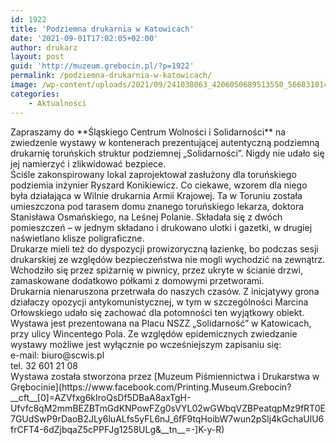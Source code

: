 ```yaml
---
id: 1922
title: 'Podziemna drukarnia w Katowicach'
date: '2021-09-01T17:02:05+02:00'
author: drukarz
layout: post
guid: 'http://muzeum.grebocin.pl/?p=1922'
permalink: /podziemna-drukarnia-w-katowicach/
image: /wp-content/uploads/2021/09/241038063_4206050689513550_5668310147090984686_n.jpg
categories:
    - Aktualności
---
```


<div class="" dir="auto"><div class="" dir="auto"><div class="ecm0bbzt hv4rvrfc ihqw7lf3 dati1w0a" data-ad-comet-preview="message" data-ad-preview="message"><div class="j83agx80 cbu4d94t ew0dbk1b irj2b8pg"><div class="qzhwtbm6 knvmm38d"><div class="kvgmc6g5 cxmmr5t8 oygrvhab hcukyx3x c1et5uql ii04i59q"><div dir="auto">Zapraszamy do<span class="nc684nl6"> **Śląskiego Centrum Wolności i Solidarności** </span>na zwiedzenie wystawy w kontenerach prezentującej autentyczną podziemną drukarnię toruńskich struktur podziemnej „Solidarności”. Nigdy nie udało się jej namierzyć i zlikwidować bezpiece<span class="pq6dq46d tbxw36s4 knj5qynh kvgmc6g5 ditlmg2l oygrvhab nvdbi5me sf5mxxl7 gl3lb2sf hhz5lgdu">.</span></div></div><div class="o9v6fnle cxmmr5t8 oygrvhab hcukyx3x c1et5uql ii04i59q"><div dir="auto">Ściśle zakonspirowany lokal zaprojektował zasłużony dla toruńskiego podziemia inżynier Ryszard Konikiewicz. Co ciekawe, wzorem dla niego była działająca w Wilnie drukarnia Armii Krajowej. Ta w Toruniu została umieszczona pod tarasem domu znanego toruńskiego lekarza, doktora Stanisława Osmańskiego, na Leśnej Polanie. Składała się z dwóch pomieszczeń – w jednym składano i drukowano ulotki i gazetki, w drugiej naświetlano klisze poligraficzne.</div></div><div class="o9v6fnle cxmmr5t8 oygrvhab hcukyx3x c1et5uql ii04i59q"><div dir="auto">Drukarze mieli też do dyspozycji prowizoryczną łazienkę, bo podczas sesji drukarskiej ze względów bezpieczeństwa nie mogli wychodzić na zewnątrz. Wchodziło się przez spiżarnię w piwnicy, przez ukryte w ścianie drzwi, zamaskowane dodatkowo półkami z domowymi przetworami.</div></div><div class="o9v6fnle cxmmr5t8 oygrvhab hcukyx3x c1et5uql ii04i59q"><div dir="auto">Drukarnia nienaruszona przetrwała do naszych czasów. Z inicjatywy grona działaczy opozycji antykomunistycznej, w tym w szczególności Marcina Orłowskiego udało się zachować dla potomności ten wyjątkowy obiekt.</div></div><div class="o9v6fnle cxmmr5t8 oygrvhab hcukyx3x c1et5uql ii04i59q"><div dir="auto">Wystawa jest prezentowana na Placu NSZZ „Solidarność” w Katowicach, przy ulicy Wincentego Pola. Ze względów epidemicznych zwiedzanie wystawy możliwe jest wyłącznie po wcześniejszym zapisaniu się:</div><div dir="auto">e-mail: biuro@scwis.pl</div><div dir="auto">tel. 32 601 21 08</div></div><div class="o9v6fnle cxmmr5t8 oygrvhab hcukyx3x c1et5uql ii04i59q"><div dir="auto">Wystawa została stworzona przez [<span class="nc684nl6">Muzeum Piśmiennictwa i Drukarstwa w Grębocinie</span>](https://www.facebook.com/Printing.Museum.Grebocin?__cft__[0]=AZVfxg6kIroQsDf5DBaA8axTgH-Ufvfc8qM2mmBEZBTmGdKNPowFZg0sVYL02wGWbqVZBPeatqpMz9fRT0E7GUdSwP9rDaoB2JLy6luALfs5yFL6nJ_6fF9tqHoibW7wun2pSlj4kGchaUlU6frCFT4-6dZjbqaZ5cPPFJg1258ULg&__tn__=-]K-y-R)</div></div></div></div></div></div></div>